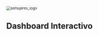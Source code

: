 <img src="C:\Users\carol\Desktop\semujeres_publico\docs\img\semujeres_logo.jpg" alt="semujeres_logo" style="zoom:67%;" />

## Dashboard Interactivo





